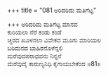 +++
title = "081 ಅರಿದರಿದು ಮತಿಗೆಟ್ಟ"

+++
ಅರಿದರಿದು ಮತಿಗೆಟ್ಟ ಮಾನವ   
ಕುರಿಯಲಾ ನೆರೆ ಕಂಡು ಕಂಡೆ  
ಚ್ಚರದ ಖೂಳನಲಾ ವಿವೇಕದ ಮೂಗು ಮಾರಿಯಲ   
ಬರಿಮನದ ಬಾಹಿರನೊಳೆನ್ನಲಿ  
ಮರೆವುದಪರಾಧವನು ನಿನ್ನನೆ  
ಮೆರೆವುದೈ ಕಾರುಣ್ಯನಿಧಿ ಕೈಗಾಯಬೇಕೆಂದ      ॥81॥